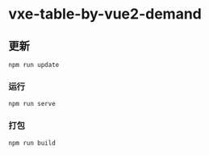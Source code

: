 # vxe-table-by-vue2-demand

## 更新
```
npm run update
```

### 运行
```
npm run serve
```

### 打包
```
npm run build
```
